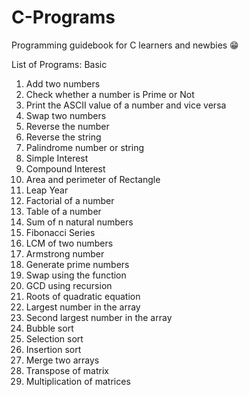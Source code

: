 # C-Programs
Programming guidebook for C learners and newbies 😁

List of Programs:
Basic
1. Add two numbers
2. Check whether a number is Prime or Not 
3. Print the ASCII value of a number and vice versa
4. Swap two numbers
5. Reverse the number
6. Reverse the string
7. Palindrome number or string
8. Simple Interest
9. Compound Interest
10. Area and perimeter of Rectangle
11. Leap Year
12. Factorial of a number
13. Table of a number
14. Sum of n natural numbers
15. Fibonacci Series
16. LCM of two numbers
17. Armstrong number
18. Generate prime numbers
19. Swap using the function
20. GCD using recursion
21. Roots of quadratic equation
22. Largest number in the array
23. Second largest number in the array
24. Bubble sort
25. Selection sort
26. Insertion sort
27. Merge two arrays
28. Transpose of matrix
29. Multiplication of matrices
